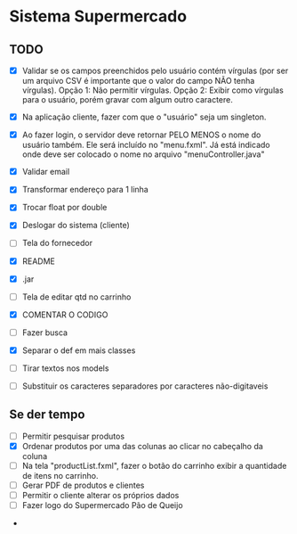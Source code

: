# Sistema Supermercado

## TODO
- [x] Validar se os campos preenchidos pelo usuário contém vírgulas (por ser um arquivo CSV é importante que o valor do campo NÃO tenha vírgulas). Opção 1: Não permitir vírgulas. Opção 2: Exibir como vírgulas para o usuário, porém gravar com algum outro caractere.
- [x] Na aplicação cliente, fazer com que o "usuário" seja um singleton.
- [x] Ao fazer login, o servidor deve retornar PELO MENOS o nome do usuário também. Ele será incluído no "menu.fxml". Já está indicado onde deve ser colocado o nome no arquivo "menuController.java"
- [x] Validar email
- [x] Transformar endereço para 1 linha
- [x] Trocar float por double
- [x] Deslogar do sistema (cliente)
- [ ] Tela do fornecedor
- [x] README
- [x] .jar
- [ ] Tela de editar qtd no carrinho
- [x] COMENTAR O CODIGO
- [ ] Fazer busca
- [x] Separar o def em mais classes
- [ ] Tirar textos nos models
- [ ] Substituir os caracteres separadores por caracteres não-digitaveis



## Se der tempo
- [ ] Permitir pesquisar produtos
- [x] Ordenar produtos por uma das colunas ao clicar no cabeçalho da coluna
- [ ] Na tela "productList.fxml", fazer o botão do carrinho exibir a quantidade de itens no carrinho.
- [ ] Gerar PDF de produtos e clientes
- [ ] Permitir o cliente alterar os próprios dados
- [ ] Fazer logo do Supermercado Pão de Queijo
- 
